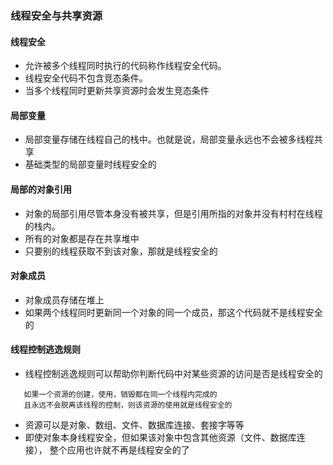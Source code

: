 ### 线程安全与共享资源

#### 线程安全

- 允许被多个线程同时执行的代码称作线程安全代码。
- 线程安全代码不包含竞态条件。
- 当多个线程同时更新共享资源时会发生竞态条件

#### 局部变量
- 局部变量存储在线程自己的栈中。也就是说，局部变量永远也不会被多线程共享
- 基础类型的局部变量时线程安全的

#### 局部的对象引用
- 对象的局部引用尽管本身没有被共享，但是引用所指的对象并没有村村在线程的栈内。
- 所有的对象都是存在共享堆中
- 只要别的线程获取不到该对象，那就是线程安全的

#### 对象成员
- 对象成员存储在堆上
- 如果两个线程同时更新同一个对象的同一个成员，那这个代码就不是线程安全的

#### 线程控制逃逸规则
- 线程控制逃逸规则可以帮助你判断代码中对某些资源的访问是否是线程安全的
```text
   如果一个资源的创建，使用，销毁都在同一个线程内完成的
   且永远不会脱离该线程的控制，则该资源的使用就是线程安全的
```
- 资源可以是对象、数组、文件、数据库连接、套接字等等
- 即使对象本身线程安全，但如果该对象中包含其他资源（文件、数据库连接），
整个应用也许就不再是线程安全的了